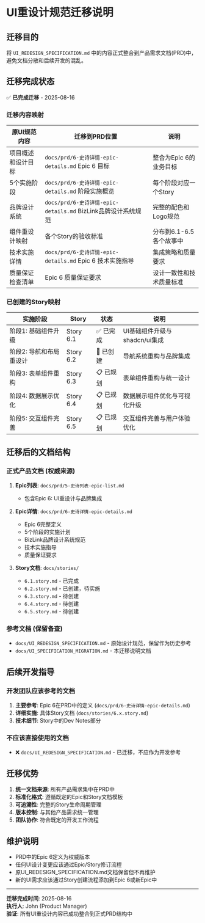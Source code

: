 # UI重设计规范迁移说明

## 迁移目的

将 `UI_REDESIGN_SPECIFICATION.md` 中的内容正式整合到产品需求文档(PRD)中，避免文档分散和后续开发的混乱。

## 迁移完成状态

✅ **已完成迁移** - 2025-08-16

### 迁移内容映射

| 原UI规范内容 | 迁移到PRD位置 | 说明 |
|-------------|--------------|------|
| 项目概述和设计目标 | `docs/prd/6-史诗详情-epic-details.md` Epic 6 目标 | 整合为Epic 6的业务目标 |
| 5个实施阶段 | `docs/prd/6-史诗详情-epic-details.md` 阶段实施概览 | 每个阶段对应一个Story |
| 品牌设计系统 | `docs/prd/6-史诗详情-epic-details.md` BizLink品牌设计系统规范 | 完整的配色和Logo规范 |
| 组件重设计映射 | 各个Story的验收标准 | 分布到6.1-6.5各个故事中 |
| 技术实施详情 | `docs/prd/6-史诗详情-epic-details.md` Epic 6 技术实施指导 | 集成策略和质量要求 |
| 质量保证检查清单 | Epic 6 质量保证要求 | 设计一致性和技术质量标准 |

### 已创建的Story映射

| 实施阶段 | Story | 状态 | 说明 |
|---------|-------|------|------|
| 阶段1: 基础组件升级 | Story 6.1 | ✅ 已完成 | UI基础组件升级与shadcn/ui集成 |
| 阶段2: 导航和布局重设计 | Story 6.2 | 📝 已创建 | 导航系统重构与品牌集成 |
| 阶段3: 表单组件重构 | Story 6.3 | 📋 已规划 | 表单组件重构与统一设计 |
| 阶段4: 数据展示优化 | Story 6.4 | 📋 已规划 | 数据展示组件优化与可视化升级 |
| 阶段5: 交互组件完善 | Story 6.5 | 📋 已规划 | 交互组件完善与用户体验优化 |

## 迁移后的文档结构

### 正式产品文档 (权威来源)

1. **Epic列表**: `docs/prd/5-史诗列表-epic-list.md`
   - 包含Epic 6: UI重设计与品牌集成

2. **Epic详情**: `docs/prd/6-史诗详情-epic-details.md`
   - Epic 6完整定义
   - 5个阶段的实施计划
   - BizLink品牌设计系统规范
   - 技术实施指导
   - 质量保证要求

3. **Story文档**: `docs/stories/`
   - `6.1.story.md` - 已完成
   - `6.2.story.md` - 已创建，待实施
   - `6.3.story.md` - 待创建
   - `6.4.story.md` - 待创建
   - `6.5.story.md` - 待创建

### 参考文档 (保留备查)

- `docs/UI_REDESIGN_SPECIFICATION.md` - 原始设计规范，保留作为历史参考
- `docs/UI_SPECIFICATION_MIGRATION.md` - 本迁移说明文档

## 后续开发指导

### 开发团队应该参考的文档

1. **主要参考**: Epic 6在PRD中的定义 (`docs/prd/6-史诗详情-epic-details.md`)
2. **详细实施**: 具体Story文档 (`docs/stories/6.x.story.md`)
3. **技术细节**: Story中的Dev Notes部分

### 不应该直接使用的文档

- ❌ `docs/UI_REDESIGN_SPECIFICATION.md` - 已迁移，不应作为开发参考

## 迁移优势

1. **统一文档来源**: 所有产品需求集中在PRD中
2. **标准化格式**: 遵循既定的Epic和Story文档模板
3. **可追溯性**: 完整的Story生命周期管理
4. **版本控制**: 与其他产品需求统一管理
5. **团队协作**: 符合既定的开发工作流程

## 维护说明

- PRD中的Epic 6定义为权威版本
- 任何UI设计变更应该通过Epic/Story修订流程
- 原UI_REDESIGN_SPECIFICATION.md文档保留但不再维护
- 新的UI需求应该通过Story创建流程添加到Epic 6或新Epic中

---

**迁移完成时间**: 2025-08-16  
**执行人**: John (Product Manager)  
**验证**: 所有UI重设计内容已成功整合到正式PRD结构中
